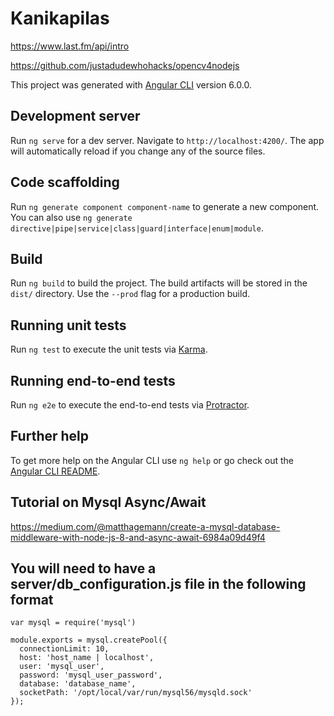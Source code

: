 # Kanikapilas

https://www.last.fm/api/intro

https://github.com/justadudewhohacks/opencv4nodejs

This project was generated with [Angular CLI](https://github.com/angular/angular-cli) version 6.0.0.

## Development server

Run `ng serve` for a dev server. Navigate to `http://localhost:4200/`. The app will automatically reload if you change any of the source files.

## Code scaffolding

Run `ng generate component component-name` to generate a new component. You can also use `ng generate directive|pipe|service|class|guard|interface|enum|module`.

## Build

Run `ng build` to build the project. The build artifacts will be stored in the `dist/` directory. Use the `--prod` flag for a production build.

## Running unit tests

Run `ng test` to execute the unit tests via [Karma](https://karma-runner.github.io).

## Running end-to-end tests

Run `ng e2e` to execute the end-to-end tests via [Protractor](http://www.protractortest.org/).

## Further help

To get more help on the Angular CLI use `ng help` or go check out the [Angular CLI README](https://github.com/angular/angular-cli/blob/master/README.md).

## Tutorial on Mysql Async/Await

https://medium.com/@matthagemann/create-a-mysql-database-middleware-with-node-js-8-and-async-await-6984a09d49f4

## You will need to have a server/db_configuration.js file in the following format

```
var mysql = require('mysql')

module.exports = mysql.createPool({
  connectionLimit: 10,
  host: 'host_name | localhost',
  user: 'mysql_user',
  password: 'mysql_user_password',
  database: 'database_name',
  socketPath: '/opt/local/var/run/mysql56/mysqld.sock'
});
```
